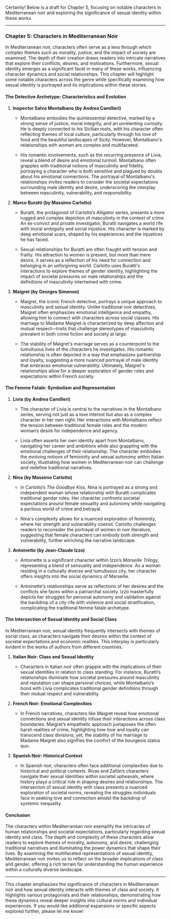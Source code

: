 Certainly! Below is a draft for Chapter 5, focusing on notable characters in Mediterranean noir and exploring the significance of sexual identity within these works.

---

### Chapter 5: Characters in Mediterranean Noir

In Mediterranean noir, characters often serve as a lens through which complex themes such as morality, justice, and the impact of society are examined. The depth of their creation draws readers into intricate narratives that explore their conflicts, desires, and motivations. Furthermore, sexual identity emerges as a significant facet in many of these works, influencing character dynamics and social relationships. This chapter will highlight some notable characters across the genre while specifically examining how sexual identity is portrayed and its implications within these stories.

#### The Detective Archetype: Characteristics and Evolution

1. **Inspector Salvo Montalbano (by Andrea Camilleri)**
   - Montalbano embodies the quintessential detective, marked by a strong sense of justice, moral integrity, and an unrelenting curiosity. He is deeply connected to his Sicilian roots, with his character often reflecting themes of local culture, particularly through his love of food and the beautiful landscapes of Sicily. However, Montalbano's relationships with women are complex and multifaceted. 

   - His romantic involvements, such as the recurring presence of Livia, reveal a blend of desire and emotional turmoil. Montalbano often grapples with traditional notions of masculinity and fidelity, portraying a character who is both sensitive and plagued by doubts about his emotional connections. The portrayal of Montalbano's relationships invites readers to consider the societal expectations surrounding male identity and desire, underscoring the interplay between masculinity, vulnerability, and responsibility.

2. **Marco Buratti (by Massimo Carlotto)**
   - Buratti, the protagonist of Carlotto’s *Alligator* series, presents a more rugged and complex depiction of masculinity in the context of crime. An ex-convict and private investigator, Buratti navigates a world rife with moral ambiguity and social injustice. His character is marked by deep emotional scars, shaped by his experiences and the injustices he has faced.

   - Sexual relationships for Buratti are often fraught with tension and frailty. His attraction to women is present, but more than mere desire, it serves as a reflection of his need for connection and belonging in an unforgiving world. Carlotto uses Buratti's interactions to explore themes of gender identity, highlighting the impact of societal pressures on male relationships and the definitions of masculinity intertwined with crime.

3. **Maigret (by Georges Simenon)**
   - Maigret, the iconic French detective, portrays a unique approach to masculinity and sexual identity. Unlike traditional noir detectives, Maigret often emphasizes emotional intelligence and empathy, allowing him to connect with characters across social classes. His marriage to Madame Maigret is characterized by deep affection and mutual respect—traits that challenge stereotypes of masculinity prevalent in both crime fiction and society at large.

   - The stability of Maigret's marriage serves as a counterpoint to the tumultuous lives of the characters he investigates. His romantic relationship is often depicted in a way that emphasizes partnership and loyalty, suggesting a more nuanced portrayal of male identity that embraces emotional vulnerability. Ultimately, Maigret's relationships allow for a deeper exploration of gender roles and expectations within French society.

#### The Femme Fatale: Symbolism and Representation

1. **Livia (by Andrea Camilleri)**
   - The character of Livia is central to the narratives in the Montalbano series, serving not just as a love interest but also as a complex character in her own right. Her interactions with Montalbano reflect the tension between traditional female roles and the modern woman’s desire for independence and agency.

   - Livia often asserts her own identity apart from Montalbano, navigating her career and ambitions while also grappling with the emotional challenges of their relationship. The character embodies the evolving notions of femininity and sexual autonomy within Italian society, illustrating how women in Mediterranean noir can challenge and redefine traditional narratives.

2. **Nina (by Massimo Carlotto)**
   - In Carlotto’s *The Goodbye Kiss*, Nina is portrayed as a strong and independent woman whose relationship with Buratti complicates traditional gender roles. Her character confronts societal expectations around female sexuality and autonomy while navigating a perilous world of crime and betrayal.

   - Nina's complexity allows for a nuanced exploration of femininity, where her strength and vulnerability coexist. Carlotto challenges readers to reconsider the portrayal of women in noir literature, suggesting that female characters can embody both strength and vulnerability, further enriching the narrative landscape.

3. **Antoinette (by Jean-Claude Izzo)**
   - Antoinette is a significant character within Izzo’s *Marseille Trilogy*, representing a blend of sensuality and independence. As a woman residing in a culturally diverse and tumultuous city, her character offers insights into the social dynamics of Marseille.

   - Antoinette's relationships serve as reflections of her desires and the conflicts she faces within a patriarchal society. Izzo masterfully depicts her struggles for personal autonomy and validation against the backdrop of a city rife with violence and social stratification, complicating the traditional femme fatale archetype.

#### The Intersection of Sexual Identity and Social Class

In Mediterranean noir, sexual identity frequently intersects with themes of social class, as characters navigate their desires within the context of societal expectations and economic realities. This interplay is particularly evident in the works of authors from different countries.

1. **Italian Noir: Class and Sexual Identity**
   - Characters in Italian noir often grapple with the implications of their sexual identities in relation to class standing. For instance, Buratti’s relationships illuminate how societal pressures around masculinity and reputation can shape personal choices, while Montalbano’s bond with Livia complicates traditional gender definitions through their mutual respect and vulnerability.

2. **French Noir: Emotional Complexities**
   - In French narratives, characters like Maigret reveal how emotional connections and sexual identity infuse their interactions across class boundaries. Maigret’s empathetic approach juxtaposes the often harsh realities of crime, highlighting how love and loyalty can transcend class divisions; yet, the stability of his marriage to Madame Maigret also signifies the comfort of the bourgeois status quo.

3. **Spanish Noir: Historical Context**
   - In Spanish noir, characters often face additional complexities due to historical and political contexts. Rivas and Zafón’s characters navigate their sexual identities within societal upheavals, where history plays a critical role in shaping desires and relationships. The intersection of sexual identity with class presents a nuanced exploration of societal norms, revealing the struggles individuals face in seeking love and connection amidst the backdrop of systemic inequality.

#### Conclusion

The characters within Mediterranean noir exemplify the intricacies of human relationships and societal expectations, particularly regarding sexual identity and class. The depth and complexity of these characters allow readers to explore themes of morality, autonomy, and desire, challenging traditional narratives and illuminating the power dynamics that shape their lives. By examining the multifaceted representations of sexual identity, Mediterranean noir invites us to reflect on the broader implications of class and gender, offering a rich terrain for understanding the human experience within a culturally diverse landscape.

---

This chapter emphasizes the significance of characters in Mediterranean noir and how sexual identity interacts with themes of class and society. It highlights various protagonists and their relationships, demonstrating how these dynamics reveal deeper insights into cultural norms and individual experiences. If you would like additional expansions or specific aspects explored further, please let me know!